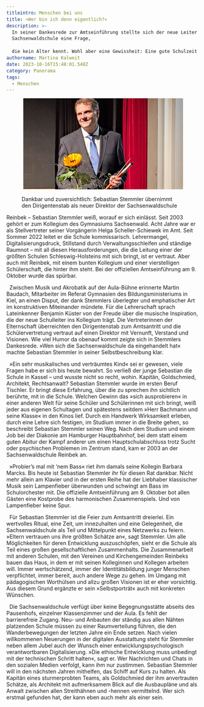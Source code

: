 ```yaml
---
titleintro: Menschen bei uns
title: »Wer bin ich denn eigentlich?«
description: >-
  In seiner Dankesrede zur Amtseinführung stellte sich der neue Leiter der
  Sachsenwaldschule eine Frage, 

  die kein Alter kennt. Wohl aber eine Gewissheit: Eine gute Schulzeit hilft, Antworten zu finden. 
authorname: Martina Kalweit
date: 2023-10-16T15:48:01.548Z
category: Panorama
tags:
  - Menschen
---
```



<figure>
  <img src="/static/media/2023-16-10-Stemmler-Sebastian.jpg">
  <figcaption>

Dankbar und zuversichtlich: Sebastian Stemmler übernimmt den Dirigentenstab als neuer Direktor der Sachsenwaldschule 

  </figcaption>
</figure>



Reinbek – Sebastian Stemmler weiß, worauf er sich einlässt. Seit 2003 gehört er zum Kollegium des Gymnasiums Sachsenwald. Acht Jahre war er als Stellvertreter seiner Vorgängerin Helga Scheller-Schiewek im Amt. Seit Sommer 2022 leitet er die Schule kommissarisch. Lehrermangel, Digitalisierungsdruck, Stillstand durch Verwaltungsschleifen und ständige Raumnot – mit all diesen Herausforderungen, die die Leitung einer der größten Schulen Schleswig-Holsteins mit sich bringt, ist er vertraut. Aber auch mit Reinbek, mit einem bunten Kollegium und einer vierstelligen Schülerschaft, die hinter ihm steht. Bei der offiziellen Amtseinführung am 9. Oktober wurde das spürbar. 

  Zwischen Musik und Akrobatik auf der Aula-Bühne erinnerte Martin Baudach, Mitarbeiter im Referat Gymnasien des Bildungsministeriums in Kiel, an einen Disput, der dank Stemmlers überlegter und emphatischer Art im konstruktiven Miteinander mündete. Für die Lehrerschaft sprach Lateinkenner Benjamin Küster von der Freude über die musische Inspiration, die der neue Schulleiter ins Kollegium trägt. Die Vertreterinnen der Elternschaft überreichten den Dirigentenstab zum Amtsantritt und die Schülervertretung vertraut auf einen Direktor mit Vernunft, Verstand und Visionen. Wie viel Humor da obenauf kommt zeigte sich in Stemmlers Dankesrede. »Wen sich die Sachsenwaldschule da eingehandelt hat« machte Sebastian Stemmler in seiner Selbstbeschreibung klar. 

  »Ein sehr musikalisches und verträumtes Kind« sei er gewesen, viele Fragen habe er sich bis heute bewahrt. So verließ der junge Sebastian die Schule in Kassel – und wusste nicht so recht, wohin. Kapitän, Goldschmied, Architekt, Rechtsanwalt? Sebastian Stemmler wurde im ersten Beruf Tischler. Er bringt diese Erfahrung, über die zu sprechen ihn sichtlich berührte, mit in die Schule. Welchen Gewinn das »sich ausprobieren« in einer anderen Welt für seine Schüler und Schülerinnen mit sich bringt, weiß jeder aus eigenen Schultagen und spätestens seitdem »Herr Bachmann und seine Klasse« in den Kinos lief. Durch ein Handwerk Wirksamkeit erleben, durch eine Lehre sich festigen, im Studium immer in die Breite gehen, so beschreibt Sebastian Stemmler seinen Weg. Nach dem Studium und einem Job bei der Diakonie am Hamburger Hauptbahnhof, bei dem statt einem guten Abitur der Kampf anderer um einen Hauptschulabschluss trotz Sucht oder psychischen Problemen im Zentrum stand, kam er 2003 an der Sachsenwaldschule Reinbek an. 

  »Probier’s mal mit ‘nem Bass« riet ihm damals seine Kollegin Barbara Marcks. Bis heute ist Sebastian Stemmler ihr für diesen Rat dankbar. Nicht mehr allein am Klavier und in der ersten Reihe hat der Liebhaber klassischer Musik sein Lampenfieber überwunden und schwingt am Bass im Schulorchester mit. Die offizielle Amtseinführung am 9. Oktober bot allen Gästen eine Kostprobe des harmonischen Zusammenspiels. Und von Lampenfieber keine Spur. 

  Für Sebastian Stemmler ist die Feier zum Amtsantritt dreierlei. Ein wertvolles Ritual, eine Zeit, um innezuhalten und eine Gelegenheit, die Sachsenwaldschule als Teil und Mittelpunkt eines Netzwerks zu feiern. »Eltern vertrauen uns ihre größten Schätze an«, sagt Stemmler. Um alle Möglichkeiten für deren Entwicklung auszuschöpfen, sieht er die Schule als Teil eines großen gesellschaftlichen Zusammenhalts. Die Zusammenarbeit mit anderen Schulen, mit den Vereinen und Kirchengemeinden Reinbeks bauen das Haus, in dem er mit seinen Kolleginnen und Kollegen arbeiten will. Immer wertschätzend, immer der Identitätsbildung junger Menschen verpflichtet, immer bereit, auch andere Wege zu gehen. Im Umgang mit pädagogischen Worthülsen und allzu großen Visionen ist er eher vorsichtig. Aus diesem Grund ergänzte er sein »Selbstporträt« auch mit konkreten Wünschen.

  Die Sachsenwaldschule verfügt über keine Begegnungsstätte abseits des Pausenhofs, einzelner Klassenzimmer und der Aula. Es fehlt der barrierefreie Zugang. Neu- und Anbauten der ständig aus allen Nähten platzenden Schule müssen zu einer Raumverteilung führen, die den Wanderbewegungen der letzten Jahre ein Ende setzen. Nach vielen willkommenen Neuerungen in der digitalen Ausstattung steht für Stemmler neben allem Jubel auch der Wunsch einer entwicklungspsychologisch verantwortbaren Digitalisierung. »Die ethische Entwicklung muss unbedingt mit der technischen Schritt halten«, sagt er. Wer Nachrichten und Chats in den sozialen Medien verfolgt, kann ihm nur zustimmen. Sebastian Stemmler will in den nächsten Jahren mithelfen, das Schiff auf Kurs zu halten. Als Kapitän eines sturmerprobten Teams, als Goldschmied der ihm anvertrauten Schätze, als Architekt mit aufmerksamem Blick auf die Ausbaupläne und als Anwalt zwischen allen Streithähnen und -hennen vermittelnd. Wer sich erstmal gefunden hat, der kann eben auch mehr als einer sein.